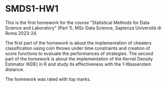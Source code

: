 # SMDS1-HW1

This is the first homework for the course "Statistical Methods for Data Science and Laboratory" (Part 1), MSc Data Science, Sapienza Università di Roma 2023-24.

The first part of the homework is about the implementation of cheaters classification using coin throws under time constraints and creation of score functions to evaluate the performances of strategies.
The second part of the homework is about the implementation of the Kernel Density Estimator (KDE) in R and study its effectiveness with the 1-Wasserstein distance.

The homework was rated with top marks.
